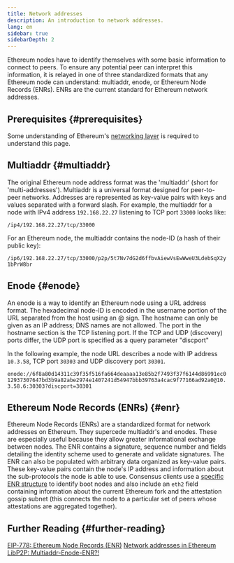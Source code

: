 ```yaml
---
title: Network addresses
description: An introduction to network addresses.
lang: en
sidebar: true
sidebarDepth: 2
---
```


Ethereum nodes have to identify themselves with some basic information to connect to peers. To ensure any potential peer can interpret this information, it is relayed in one of three standardized formats that any Ethereum node can understand: multiaddr, enode, or Ethereum Node Records (ENRs). ENRs are the current standard for Ethereum network addresses.

## Prerequisites {#prerequisites}

Some understanding of Ethereum's [networking layer](/src/content/developers/docs/networking-layer/) is required to understand this page.

## Multiaddr {#multiaddr}

The original Ethereum node address format was the 'multiaddr' (short for 'multi-addresses'). Multiaddr is a universal format designed for peer-to-peer networks. Addresses are represented as key-value pairs with keys and values separated with a forward slash. For example, the multiaddr for a node with IPv4 address `192.168.22.27` listening to TCP port `33000` looks like:

`/ip4/192.168.22.27/tcp/33000`

For an Ethereum node, the multiaddr contains the node-ID (a hash of their public key):

`/ip6/192.168.22.27/tcp/33000/p2p/5t7Nv7dG2d6ffbvAiewVsEwWweU3LdebSqX2y1bPrW8br`

## Enode {#enode}

An enode is a way to identify an Ethereum node using a URL address format. The hexadecimal node-ID is encoded in the username portion of the URL separated from the host using an @ sign. The hostname can only be given as an IP address; DNS names are not allowed. The port in the hostname section is the TCP listening port. If the TCP and UDP (discovery) ports differ, the UDP port is specified as a query parameter "discport"

In the following example, the node URL describes a node with IP address `10.3.58`, TCP port `30303` and UDP discovery port `30301`.

`enode://6f8a80d14311c39f35f516fa664deaaaa13e85b2f7493f37f6144d86991ec012937307647bd3b9a82abe2974e1407241d54947bbb39763a4cac9f77166ad92a0@10.3.58.6:30303?discport=30301`

## Ethereum Node Records (ENRs) {#enr}

Ethereum Node Records (ENRs) are a standardized format for network addresses on Ethereum. They supercede multiaddr's and enodes. These are especially useful because they allow greater informational exchange between nodes. The ENR contains a signature, sequence number and fields detailing the identity scheme used to generate and validate signatures. The ENR can also be populated with arbitrary data organized as key-value pairs. These key-value pairs contain the node's IP address and information about the sub-protocols the node is able to use. Consensus clients use a [specific ENR structure](https://github.com/ethereum/consensus-specs/blob/dev/specs/phase0/p2p-interface.md#enr-structure) to identify boot nodes and also include an `eth2` field containing information about the current Ethereum fork and the attestation gossip subnet (this connects the node to a particular set of peers whose attestations are aggregated together).

## Further Reading {#further-reading}

[EIP-778: Ethereum Node Records (ENR)](https://eips.ethereum.org/EIPS/eip-778)
[Network addresses in Ethereum](https://dean.eigenmann.me/blog/2020/01/21/network-addresses-in-ethereum/)
[LibP2P: Multiaddr-Enode-ENR?!](https://consensys.net/diligence/blog/2020/09/libp2p-multiaddr-enode-enr/)
